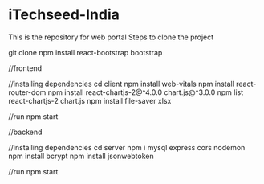 # iTechseed-India
This is the repository for web portal
Steps to clone the project

git clone <link>
npm install react-bootstrap bootstrap 

//frontend

//installing dependencies
cd client
npm install web-vitals
npm install react-router-dom
npm install react-chartjs-2@^4.0.0 chart.js@^3.0.0
npm list react-chartjs-2 chart.js
npm install file-saver xlsx

//run
npm start


//backend

//installing dependencies
cd server
npm i mysql express cors nodemon
npm install bcrypt
npm install jsonwebtoken


//run
npm start

